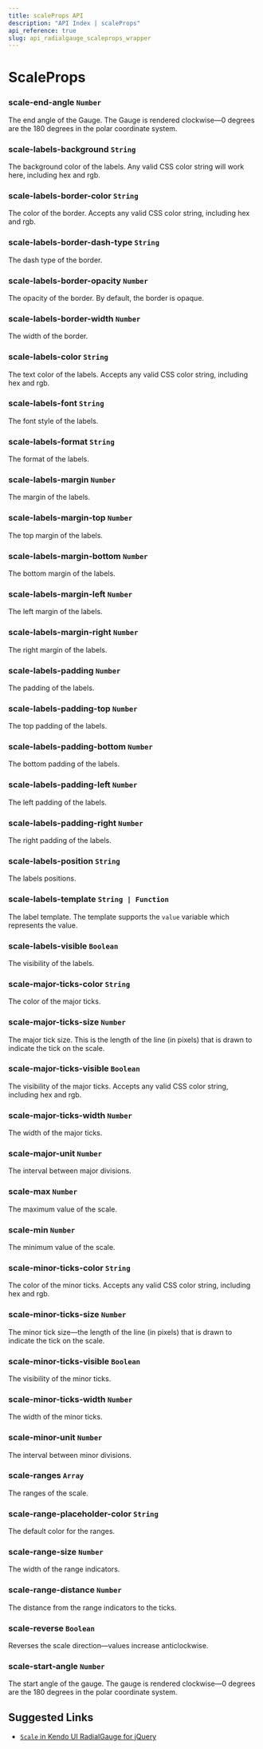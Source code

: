 ```yaml
---
title: scaleProps API
description: "API Index | scaleProps"
api_reference: true
slug: api_radialgauge_scaleprops_wrapper
---
```


# ScaleProps

### scale-end-angle `Number`

The end angle of the Gauge. The Gauge is rendered clockwise&mdash;0 degrees are the 180 degrees in the polar coordinate system.

### scale-labels-background `String`

The background color of the labels. Any valid CSS color string will work here, including hex and rgb.

### scale-labels-border-color `String`

The color of the border. Accepts any valid CSS color string, including hex and rgb.

### scale-labels-border-dash-type `String`

The dash type of the border.

### scale-labels-border-opacity `Number`

The opacity of the border. By default, the border is opaque.

### scale-labels-border-width `Number`

The width of the border.

### scale-labels-color `String`

The text color of the labels. Accepts any valid CSS color string, including hex and rgb.

### scale-labels-font `String`

The font style of the labels.

### scale-labels-format `String`

The format of the labels.

### scale-labels-margin `Number`

The margin of the labels.

### scale-labels-margin-top `Number`

The top margin of the labels.

### scale-labels-margin-bottom `Number`

The bottom margin of the labels.

### scale-labels-margin-left `Number`

The left margin of the labels.

### scale-labels-margin-right `Number`

The right margin of the labels.

### scale-labels-padding `Number`

The padding of the labels.

### scale-labels-padding-top `Number`

The top padding of the labels.

### scale-labels-padding-bottom `Number`

The bottom padding of the labels.

### scale-labels-padding-left `Number`

The left padding of the labels.

### scale-labels-padding-right `Number`

The right padding of the labels.

### scale-labels-position `String`

The labels positions.

### scale-labels-template `String | Function`

The label template. The template supports the `value` variable which represents the value.

### scale-labels-visible `Boolean`

The visibility of the labels.

### scale-major-ticks-color `String`

The color of the major ticks.

### scale-major-ticks-size `Number`

The major tick size. This is the length of the line (in pixels) that is drawn to indicate the tick on the scale.

### scale-major-ticks-visible `Boolean`

The visibility of the major ticks. Accepts any valid CSS color string, including hex and rgb.

### scale-major-ticks-width `Number`

The width of the major ticks.

### scale-major-unit `Number`

The interval between major divisions.

### scale-max `Number`

The maximum value of the scale.

### scale-min `Number`

The minimum value of the scale.

### scale-minor-ticks-color `String`

The color of the minor ticks. Accepts any valid CSS color string, including hex and rgb.

### scale-minor-ticks-size `Number`

The minor tick size&mdash;the length of the line (in pixels) that is drawn to indicate the tick on the scale.

### scale-minor-ticks-visible `Boolean`

The visibility of the minor ticks.

### scale-minor-ticks-width `Number`

The width of the minor ticks.

### scale-minor-unit `Number`

The interval between minor divisions.

### scale-ranges `Array`

The ranges of the scale.

### scale-range-placeholder-color `String`

The default color for the ranges.

### scale-range-size `Number`

The width of the range indicators.

### scale-range-distance `Number`

The distance from the range indicators to the ticks.

### scale-reverse `Boolean`

Reverses the scale direction&mdash;values increase anticlockwise.

### scale-start-angle `Number`

The start angle of the gauge. The gauge is rendered clockwise&mdash;0 degrees are the 180 degrees in the polar coordinate system.

## Suggested Links

* [`Scale` in Kendo UI RadialGauge for jQuery](https://docs.telerik.com/kendo-ui/api/javascript/dataviz/ui/radialgauge/configuration/scale)
